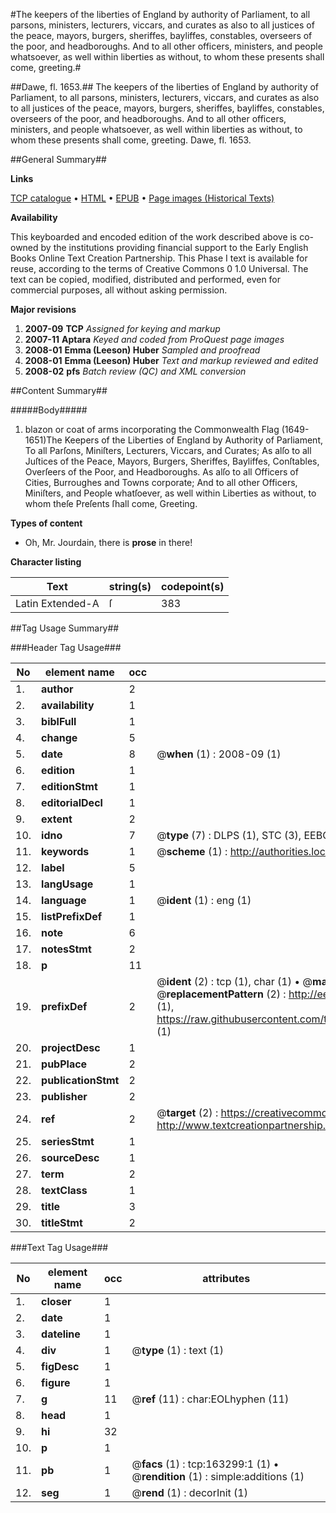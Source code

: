 #The keepers of the liberties of England by authority of Parliament, to all parsons, ministers, lecturers, viccars, and curates as also to all justices of the peace, mayors, burgers, sheriffes, bayliffes, constables, overseers of the poor, and headboroughs. And to all other officers, ministers, and people whatsoever, as well within liberties as without, to whom these presents shall come, greeting.#

##Dawe, fl. 1653.##
The keepers of the liberties of England by authority of Parliament, to all parsons, ministers, lecturers, viccars, and curates as also to all justices of the peace, mayors, burgers, sheriffes, bayliffes, constables, overseers of the poor, and headboroughs. And to all other officers, ministers, and people whatsoever, as well within liberties as without, to whom these presents shall come, greeting.
Dawe, fl. 1653.

##General Summary##

**Links**

[TCP catalogue](http://www.ota.ox.ac.uk/tcp/)  • 
[HTML](http://tei.it.ox.ac.uk/tcp/Texts-HTML/free/A87/A87652.html)  • 
[EPUB](http://tei.it.ox.ac.uk/tcp/Texts-EPUB/free/A87/A87652.epub) • 
[Page images (Historical Texts)](https://data.historicaltexts.jisc.ac.uk/view?pubId=eebo-99870402e&pageId=eebo-99870402e-163299-1)

**Availability**

This keyboarded and encoded edition of the
	       work described above is co-owned by the institutions
	       providing financial support to the Early English Books
	       Online Text Creation Partnership. This Phase I text is
	       available for reuse, according to the terms of Creative
	       Commons 0 1.0 Universal. The text can be copied,
	       modified, distributed and performed, even for
	       commercial purposes, all without asking permission.

**Major revisions**

1. __2007-09__ __TCP__ *Assigned for keying and markup*
1. __2007-11__ __Aptara__ *Keyed and coded from ProQuest page images*
1. __2008-01__ __Emma (Leeson) Huber__ *Sampled and proofread*
1. __2008-01__ __Emma (Leeson) Huber__ *Text and markup reviewed and edited*
1. __2008-02__ __pfs__ *Batch review (QC) and XML conversion*

##Content Summary##

#####Body#####

1. blazon or coat of arms incorporating the Commonwealth Flag (1649-1651)The Keepers of the Liberties of England by Authority of Parliament, To all Parſons, Miniſters,
Lecturers, Viccars, and Curates; As alſo to all Juſtices of the Peace, Mayors, Burgers, Sheriffes,
Bayliffes, Conſtables, Overſeers of the Poor, and Headboroughs. As alſo to all Officers of Cities, Burroughes
and Towns corporate; And to all other Officers, Miniſters, and People whatſoever, as well within
Liberties as without, to whom theſe Preſents ſhall come, Greeting.

**Types of content**

  * Oh, Mr. Jourdain, there is **prose** in there!

**Character listing**


|Text|string(s)|codepoint(s)|
|---|---|---|
|Latin Extended-A|ſ|383|

##Tag Usage Summary##

###Header Tag Usage###

|No|element name|occ|attributes|
|---|---|---|---|
|1.|__author__|2||
|2.|__availability__|1||
|3.|__biblFull__|1||
|4.|__change__|5||
|5.|__date__|8| @__when__ (1) : 2008-09 (1)|
|6.|__edition__|1||
|7.|__editionStmt__|1||
|8.|__editorialDecl__|1||
|9.|__extent__|2||
|10.|__idno__|7| @__type__ (7) : DLPS (1), STC (3), EEBO-CITATION (1), PROQUEST (1), VID (1)|
|11.|__keywords__|1| @__scheme__ (1) : http://authorities.loc.gov/ (1)|
|12.|__label__|5||
|13.|__langUsage__|1||
|14.|__language__|1| @__ident__ (1) : eng (1)|
|15.|__listPrefixDef__|1||
|16.|__note__|6||
|17.|__notesStmt__|2||
|18.|__p__|11||
|19.|__prefixDef__|2| @__ident__ (2) : tcp (1), char (1)  •  @__matchPattern__ (2) : ([0-9\-]+):([0-9IVX]+) (1), (.+) (1)  •  @__replacementPattern__ (2) : http://eebo.chadwyck.com/downloadtiff?vid=$1&page=$2 (1), https://raw.githubusercontent.com/textcreationpartnership/Texts/master/tcpchars.xml#$1 (1)|
|20.|__projectDesc__|1||
|21.|__pubPlace__|2||
|22.|__publicationStmt__|2||
|23.|__publisher__|2||
|24.|__ref__|2| @__target__ (2) : https://creativecommons.org/publicdomain/zero/1.0/ (1), http://www.textcreationpartnership.org/docs/. (1)|
|25.|__seriesStmt__|1||
|26.|__sourceDesc__|1||
|27.|__term__|2||
|28.|__textClass__|1||
|29.|__title__|3||
|30.|__titleStmt__|2||


###Text Tag Usage###

|No|element name|occ|attributes|
|---|---|---|---|
|1.|__closer__|1||
|2.|__date__|1||
|3.|__dateline__|1||
|4.|__div__|1| @__type__ (1) : text (1)|
|5.|__figDesc__|1||
|6.|__figure__|1||
|7.|__g__|11| @__ref__ (11) : char:EOLhyphen (11)|
|8.|__head__|1||
|9.|__hi__|32||
|10.|__p__|1||
|11.|__pb__|1| @__facs__ (1) : tcp:163299:1 (1)  •  @__rendition__ (1) : simple:additions (1)|
|12.|__seg__|1| @__rend__ (1) : decorInit (1)|
